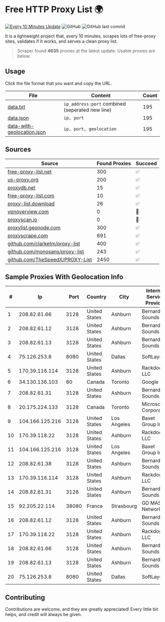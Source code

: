 
# Free HTTP Proxy List 🌍

[![Every 10 Minutes Update](https://github.com/mertguvencli/http-proxy-list/actions/workflows/main.yml/badge.svg?branch=main)](https://github.com/mertguvencli/http-proxy-list/actions/workflows/main.yml)
![GitHub](https://img.shields.io/github/license/mertguvencli/http-proxy-list)
![GitHub last commit](https://img.shields.io/github/last-commit/mertguvencli/http-proxy-list)

It is a lightweight project that, every 10 minutes, scrapes lots of free-proxy sites, validates if it works, and serves a clean proxy list.


> Scraper found **4635** proxies at the latest update. Usable proxies are below.

## Usage

Click the file format that you want and copy the URL.


|File|Content|Count|
|----|-------|-----|
|[data.txt](https://raw.githubusercontent.com/mertguvencli/http-proxy-list/main/proxy-list/data.txt)|`ip_address:port` combined (seperated new line)|195|
|[data.json](https://raw.githubusercontent.com/mertguvencli/http-proxy-list/main/proxy-list/data.json)|`ip, port`|195|
|[data-with-geolocation.json](https://raw.githubusercontent.com/mertguvencli/http-proxy-list/main/proxy-list/data-with-geolocation.json)|`ip, port, geolocation`|195|

## Sources

|Source|Found Proxies|Succeed|
|------|-------------|-------|
|[free-proxy-list.net](https://free-proxy-list.net)|300|✅|
|[us-proxy.org](https://www.us-proxy.org)|200|✅|
|[proxydb.net](http://proxydb.net)|15|✅|
|[free-proxy-list.com](https://free-proxy-list.com/?page=&port=&type%5B%5D=http&type%5B%5D=https&up_time=0&search=Search)|10|✅|
|[proxy-list.download](https://www.proxy-list.download/HTTP)|26|✅|
|[vpnoverview.com](https://vpnoverview.com/privacy/anonymous-browsing/free-proxy-servers)|0|🚫|
|[proxyscan.io](https://www.proxyscan.io)|0|🚫|
|[proxylist.geonode.com](https://proxylist.geonode.com/api/proxy-list?limit=300&page=1&sort_by=lastChecked&sort_type=desc&protocols=http,https)|300|✅|
|[proxyscrape.com](https://api.proxyscrape.com/v2/?request=displayproxies&protocol=http&timeout=10000&country=all&ssl=all&anonymity=all)|691|✅|
|[github.com/clarketm/proxy-list](https://raw.githubusercontent.com/clarketm/proxy-list/master/proxy-list-raw.txt)|400|✅|
|[github.com/monosans/proxy-list](https://raw.githubusercontent.com/monosans/proxy-list/main/proxies/http.txt)|243|✅|
|[github.com/TheSpeedX/PROXY-List](https://raw.githubusercontent.com/TheSpeedX/PROXY-List/master/http.txt)|2450|✅|


## Sample Proxies With Geolocation Info

|#|Ip|Port|Country|City|Internet Service Provider|
|-|--|----|-------|----|-------------------------|
|1|208.82.61.66|3128|United States|Ashburn|Bernardi Sounds|
|2|208.82.61.12|3128|United States|Ashburn|Bernardi Sounds|
|3|208.82.61.13|3128|United States|Ashburn|Bernardi Sounds|
|4|75.126.253.8|8080|United States|Dallas|SoftLayer|
|5|170.39.116.114|3128|United States|Ashburn|Rackdog, LLC|
|6|34.130.136.103|80|Canada|Toronto|Google LLC|
|7|208.82.61.31|3128|United States|Ashburn|Bernardi Sounds|
|8|20.175.224.133|3128|Canada|Toronto|Microsoft Corporation|
|9|104.166.125.216|3128|United States|Los Angeles|Baxet Group Inc|
|10|170.39.118.22|3128|United States|Ashburn|Rackdog, LLC|
|11|104.166.125.216|3128|United States|Los Angeles|Baxet Group Inc|
|12|208.82.61.38|3128|United States|Ashburn|Bernardi Sounds|
|13|170.39.116.114|3128|United States|Ashburn|Rackdog, LLC|
|14|208.82.61.31|3128|United States|Ashburn|Bernardi Sounds|
|15|92.205.22.114|38080|France|Strasbourg|GD MASS Network|
|16|208.82.61.12|3128|United States|Ashburn|Bernardi Sounds|
|17|170.39.118.22|3128|United States|Ashburn|Rackdog, LLC|
|18|208.82.61.66|3128|United States|Ashburn|Bernardi Sounds|
|19|208.82.61.13|3128|United States|Ashburn|Bernardi Sounds|
|20|75.126.253.8|8080|United States|Dallas|SoftLayer|



## Contributing

Contributions are welcome, and they are greatly appreciated! Every
little bit helps, and credit will always be given.

